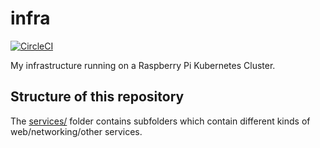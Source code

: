 # infra

[![CircleCI](https://circleci.com/gh/cguertin14/infra.svg?style=shield)](https://circleci.com/gh/cguertin14/infra)

My infrastructure running on a Raspberry Pi Kubernetes Cluster.

## Structure of this repository

The [services/](./services) folder contains subfolders which contain different kinds of web/networking/other services.
